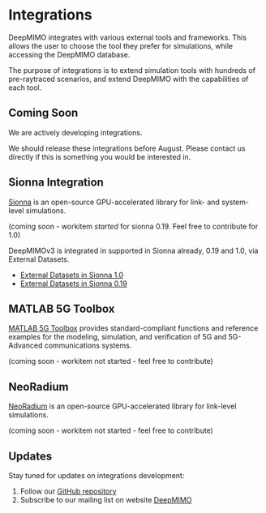 # Integrations

DeepMIMO integrates with various external tools and frameworks. This allows the user to choose the tool they prefer for simulations, while accessing the DeepMIMO database. 

The purpose of integrations is to extend simulation tools with hundreds of pre-raytraced scenarios, and extend DeepMIMO with the capabilities of each tool.

## Coming Soon

We are actively developing integrations.

We should release these integrations before August.
Please contact us directly if this is something you would be interested in.

## Sionna Integration

[Sionna](https://github.com/NVlabs/sionna) is an open-source GPU-accelerated library for link- and system-level simulations.

(coming soon - workitem *started* for sionna 0.19. Feel free to contribute for 1.0)

DeepMIMOv3 is integrated in supported in Sionna already, 0.19 and 1.0, via External Datasets.

- [External Datasets in Sionna 1.0](https://nvlabs.github.io/sionna/phy/api/channel.wireless.html#external-datasets)
- [External Datasets in Sionna 0.19](https://jhoydis.github.io/sionna-0.19.2-doc/api/channel.wireless.html#external-datasets)

## MATLAB 5G Toolbox

[MATLAB 5G Toolbox](https://www.mathworks.com/products/5g.html) provides standard-compliant functions and reference examples for the modeling, simulation, and verification of 5G and 5G-Advanced communications systems.

(coming soon - workitem not started - feel free to contribute)

## NeoRadium

[NeoRadium](https://github.com/InterDigitalInc/NeoRadium) is an open-source GPU-accelerated library for link-level simulations.

(coming soon - workitem not started - feel free to contribute)

## Updates

Stay tuned for updates on integrations development:

1. Follow our [GitHub repository](https://github.com/DeepMIMO/DeepMIMO)
2. Subscribe to our mailing list on website [DeepMIMO](https://www.deepmimo.net)
